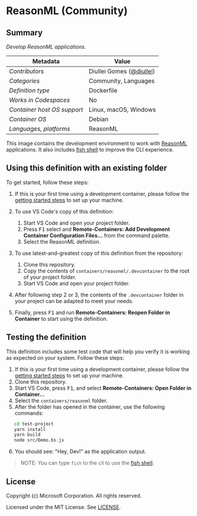 # ReasonML (Community)

## Summary

*Develop ReasonML applications.*

| Metadata | Value |
|----------|-------|
| *Contributors* | Diullei Gomes ([@diullei](https://github.com/diullei)) |
| *Categories* | Community, Languages |
| *Definition type* | Dockerfile |
| *Works in Codespaces* | No |
| *Container host OS support* | Linux, macOS, Windows |
| *Container OS* | Debian |
| *Languages, platforms* | ReasonML |

This image contains the development environment to work with [ReasonML](https://reasonml.github.io/) applications. It also includes [fish shell](https://fishshell.com/) to improve the CLI experience.

## Using this definition with an existing folder

To get started, follow these steps:

1. If this is your first time using a development container, please follow the [getting started steps](https://aka.ms/vscode-remote/containers/getting-started) to set up your machine.

2. To use VS Code's copy of this definition:
   1. Start VS Code and open your project folder.
   2. Press <kbd>F1</kbd> select and **Remote-Containers: Add Development Container Configuration Files...** from the command palette.
   3. Select the ReasonML definition.

3. To use latest-and-greatest copy of this definition from the repository:
   1. Clone this repository.
   2. Copy the contents of `containers/reasonml/.devcontainer` to the root of your project folder.
   3. Start VS Code and open your project folder.

4. After following step 2 or 3, the contents of the `.devcontainer` folder in your project can be adapted to meet your needs.

5. Finally, press <kbd>F1</kbd> and run **Remote-Containers: Reopen Folder in Container** to start using the definition.

## Testing the definition

This definition includes some test code that will help you verify it is working as expected on your system. Follow these steps:

1. If this is your first time using a development container, please follow the [getting started steps](https://aka.ms/vscode-remote/containers/getting-started) to set up your machine.
2. Clone this repository.
3. Start VS Code, press <kbd>F1</kbd>, and select **Remote-Containers: Open Folder in Container...**
4. Select the `containers/reasonml` folder.
5. After the folder has opened in the container, use the following commands:

```bash
   cd test-project
   yarn install
   yarn build
   node src/Demo.bs.js
```

6. You should see: "Hey, Dev!" as the application output.

> NOTE: You can type `fish` to the cli to use the [fish shell](https://fishshell.com/).

## License

Copyright (c) Microsoft Corporation. All rights reserved.

Licensed under the MIT License. See [LICENSE](https://github.com/Microsoft/vscode-dev-containers/blob/master/LICENSE).